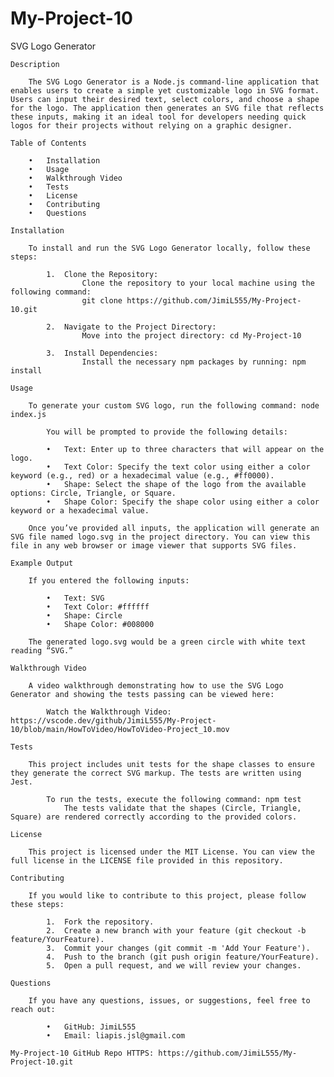 # My-Project-10

SVG Logo Generator

    Description

        The SVG Logo Generator is a Node.js command-line application that enables users to create a simple yet customizable logo in SVG format. Users can input their desired text, select colors, and choose a shape for the logo. The application then generates an SVG file that reflects these inputs, making it an ideal tool for developers needing quick logos for their projects without relying on a graphic designer.

    Table of Contents

	    •	Installation
	    •	Usage
        •	Walkthrough Video
	    •	Tests
	    •	License
	    •	Contributing
	    •	Questions

    Installation

        To install and run the SVG Logo Generator locally, follow these steps:

	        1.	Clone the Repository:
                    Clone the repository to your local machine using the following command:
                    git clone https://github.com/JimiL555/My-Project-10.git

            2.	Navigate to the Project Directory:
                    Move into the project directory: cd My-Project-10

            3.	Install Dependencies:
                    Install the necessary npm packages by running: npm install
    
    Usage

        To generate your custom SVG logo, run the following command: node index.js

            You will be prompted to provide the following details:

	        •	Text: Enter up to three characters that will appear on the logo.
	        •	Text Color: Specify the text color using either a color keyword (e.g., red) or a hexadecimal value (e.g., #ff0000).
	        •	Shape: Select the shape of the logo from the available options: Circle, Triangle, or Square.
	        •	Shape Color: Specify the shape color using either a color keyword or a hexadecimal value.

        Once you’ve provided all inputs, the application will generate an SVG file named logo.svg in the project directory. You can view this file in any web browser or image viewer that supports SVG files.

    Example Output

        If you entered the following inputs:

	        •	Text: SVG
	        •	Text Color: #ffffff
	        •	Shape: Circle
	        •	Shape Color: #008000

        The generated logo.svg would be a green circle with white text reading “SVG.”

    Walkthrough Video

        A video walkthrough demonstrating how to use the SVG Logo Generator and showing the tests passing can be viewed here:

            Watch the Walkthrough Video: https://vscode.dev/github/JimiL555/My-Project-10/blob/main/HowToVideo/HowToVideo-Project_10.mov

    Tests

        This project includes unit tests for the shape classes to ensure they generate the correct SVG markup. The tests are written using Jest.

            To run the tests, execute the following command: npm test
                The tests validate that the shapes (Circle, Triangle, Square) are rendered correctly according to the provided colors.

    License

        This project is licensed under the MIT License. You can view the full license in the LICENSE file provided in this repository.

    Contributing

        If you would like to contribute to this project, please follow these steps:

	        1.	Fork the repository.
	        2.	Create a new branch with your feature (git checkout -b feature/YourFeature).
	        3.	Commit your changes (git commit -m 'Add Your Feature').
	        4.	Push to the branch (git push origin feature/YourFeature).
	        5.	Open a pull request, and we will review your changes.

    Questions

        If you have any questions, issues, or suggestions, feel free to reach out:

	        •	GitHub: JimiL555
	        •	Email: liapis.jsl@gmail.com
            
    My-Project-10 GitHub Repo HTTPS: https://github.com/JimiL555/My-Project-10.git



